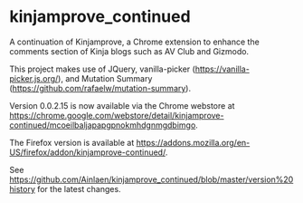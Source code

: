 # kinjamprove_continued
A continuation of Kinjamprove, a Chrome extension to enhance the comments section of Kinja blogs such as AV Club and Gizmodo.

This project makes use of JQuery, vanilla-picker (https://vanilla-picker.js.org/), and Mutation Summary (https://github.com/rafaelw/mutation-summary).

Version 0.0.2.15 is now available via the Chrome webstore at https://chrome.google.com/webstore/detail/kinjamprove-continued/mcoeilbaljapapgpnokmhdgnmgdbimgo.

The Firefox version is available at https://addons.mozilla.org/en-US/firefox/addon/kinjamprove-continued/.

See https://github.com/Ainlaen/kinjamprove_continued/blob/master/version%20history for the latest changes.

